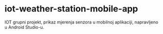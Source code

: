 # iot-weather-station-mobile-app

IOT grupni projekt, prikaz mjerenja senzora u mobilnoj aplikaciji, napravljeno u Android Studio-u.
